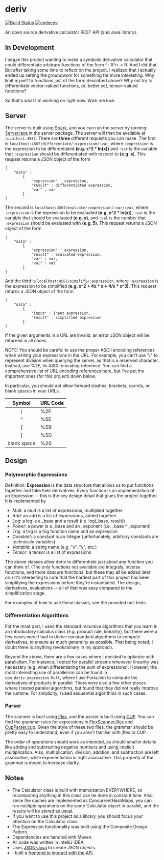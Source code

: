 # deriv 
[![Build Status](https://travis-ci.com/horeilly1101/deriv.svg?branch=master)](https://travis-ci.com/horeilly1101/deriv)
[![codecov](https://codecov.io/gh/horeilly1101/deriv/branch/master/graph/badge.svg)](https://codecov.io/gh/horeilly1101/deriv)

An open source derivative calculator REST API (and Java library).

## In Development

I began this project wanting to make a symbolic derivative calculator that could differentiate arbitrary functions of 
the form f : R^n -> R. And I did that. But after taking some time to reflect on the project, I realized that
I actually ended up setting the groundwork for something far more interesting. Why limit myself to functions 
just of the form described above? Why not try to differentiate vector-valued functions, or, better yet, 
tensor-valued functions?

So that's what I'm working on right now. Wish me luck.

## Server

The server is built using [Spark](http://sparkjava.com/), and you can run the server by running 
[Server.java](src/main/java/com/deriv/server/Server.java) in the server package. The server will then be available
at `localhost:4567`. There are **three** different requests you can make. The first is
`localhost:4567/differentiate/:expression/:var`, where `:expression` is the expression to be differentiated 
**(e.g. x^2 &ast; ln(x))** and `:var` is the variable that `:expression` should be differentiated with respect to 
**(e.g. x)**. This request returns a JSON object of the form

    { 
        "data" :   
            {  
                "expression" : expression,
                "result" : differentiated expression,
                "var" : var
            }
    }
    
The second is `localhost:4567/evaluate/:expression/:var/:val`, where `:expression` is the expression to be 
evaluated **(e.g. x^2 &ast; ln(x))**, `:var` is the variable that should be evaluated **(e.g. x)**, and `:val` is the number 
that `:expression` should be evaluated with **(e.g. 5)**. This request returns a JSON object of the form
              
    { 
        "data" :   
            {  
                "expression" : expression,
                "result" : evaluated expression,
                "var" : var,
                "val" : val
            }
    }
    
And the third is `localhost:4567/simplify/:expression`, where `:expression` is the expression to be simplified
**(e.g. x^2 + 4x &ast; x + 4/x &ast; x^3)**. This request returns a JSON object of the form

    { 
        "data" :   
            {  
                "input" : input expression,
                "result" : simplified expression
            }
    }
    
If the given arguments in a URL are invalid, an error JSON object will be returned in all cases.
    
NOTE: You should be careful to use the proper ASCII encoding references when writing your expressions in the URL.
For example, you can't use "/" to represent division when querying the server, as that is a reserved character.
Instead, use %2F, its ASCII encoding reference. You can find a comprehensive list of URL encoding references
[here](https://www.w3schools.com/tags/ref_urlencode.asp), but I've put the important ones (for this project) down
below.

In particular, you should not allow forward slashes, brackets, carrots, or blank spaces in your URLs.

|    Symbol   | URL Code |
|:-----------:|----------|
|      /      |    %2F   |
|      ^      |    %5E   |
|      [      |    %5B   |
|      ]      |    %5D   |
| blank space |    %20   |

## Design

### Polymorphic Expressions

Definition: **Expression** is the data structure that allows us to put functions together and take their 
derivatives. Every function is an implementation of an Expression -- this is the key design detail that glues 
the project together. It is implemented by

- *Mult*: a mult is a list of expressions, multiplied together
- *Add*: an add is a list of expressions, added together
- *Log*: a log is a _base and a result (i.e. log(_base, result))
- *Power*: a power is a _base and an _exponent (i.e. _base ^ _exponent)
- *Trig*: a trig is a trig function name and an expression
- *Constant*: a constant is an Integer (unfortunately, arbitrary constants are technically variables)
- *Variable*: a string name (e.g. "x", "y", etc.)
- *Tensor*: a tensor is a list of expressions

The above classes allow deriv to differentiate just about any function you can think of. (The only functions not
available are integrals, inverse functions, and more obscure functions, but these may all be added later on.) It's
interesting to note that the hardest part of this project has been simplifying the expressions before they're
instantiated. The design, derivatives, evaluations -- all of that was easy compared to the simplification stage.

For examples of how to use these classes, see the provided unit tests.

### Differentiation Algorithms

For the most part, I used the standard recursive algorithms that you learn in an introductory calculus class (e.g.
product rule, linearity), but there were a few cases were I had to derive nonstandard algorithms to compute
derivatives, to ensure as much generality as possible. That being noted, I doubt there is anything revolutionary 
in my approach.

Beyond the above, there are a few cases where I decided to optimize with parallelism. For instance, I opted for 
parallel streams whenever linearity was necessary (e.g. when differentiating the sum of expressions). However,
the most interesting use of parallelism can be found in `com.deriv.expression.Mult`, where I use Fork/Join
to compute the derivatives of products in parallel. There were also a few other places where I tested parallel 
algorithms, but found that they did not really improve the runtime. For simplicity, I used sequential algorithms 
in such cases.

### Parser

The scanner is built using [jflex](http://jflex.de/manual.html), and the parser is built using 
[CUP](http://jflex.de/manual.html). You can find the grammar rules for expressions in 
[FlexScanner.jflex](src/main/jflex/com/deriv/parser/FlexScanner.jflex) and 
[CupParser.cup](src/main/cup/com/deriv/parser/CupParser.cup). Given the style of these two files, the 
grammar should be pretty easy to understand, even if you aren't familiar with jflex or CUP.

The order of operations should work as intended, as should smaller details like adding and subtracting
negative numbers and using implicit multiplication. Also, multiplication, division, addition, and 
subtraction are left associative, while exponentiation is right associative. This property of the 
grammar is meant to increase clarity.

## Notes

- The Calculator class is built with memoization EVERYWHERE, so recomputing anything in this class can be
done in constant time. Also, since the caches are implemented as ConcurrentHashMaps, you can run multiple 
operations on the same Calculator object in parallel, and the results will be stored as usual.
- If you want to use this project as a library, you should focus your attention on the Calculator class.
- The Expression functionality was built using the Composite Design Pattern.
- Dependencies are handled with Maven.
- All code was written in IntelliJ IDEA.
- Uses [JSON-Java](https://github.com/stleary/JSON-java) to create JSON objects.
- I built a [frontend to interact with the API](https://www.github.com/horeilly1101/deriv-frontend).